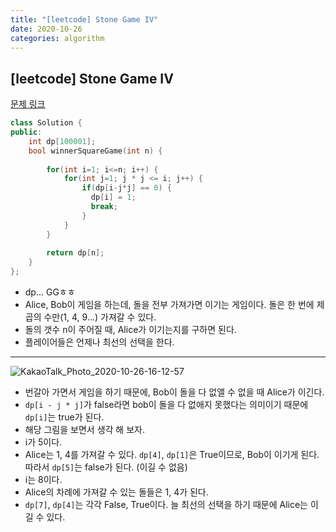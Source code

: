 ```yaml
---
title: "[leetcode] Stone Game IV"
date: 2020-10-26
categories: algorithm
---
```

## [leetcode] Stone Game IV
[문제 링크](https://leetcode.com/problems/stone-game-iv/)

```c++
class Solution {
public:
    int dp[100001];
    bool winnerSquareGame(int n) {
        
        for(int i=1; i<=n; i++) {
            for(int j=1; j * j <= i; j++) {
                if(dp[i-j*j] == 0) {
                  dp[i] = 1;
                  break;
                }
            }
        }
        
        return dp[n];
    }
};
```
- dp... GGㅎㅎ
- Alice, Bob이 게임을 하는데, 돌을 전부 가져가면 이기는 게임이다. 돌은 한 번에 제곱의 수만(1, 4, 9...) 가져갈 수 있다.
- 돌의 갯수 n이 주어질 때, Alice가 이기는지를 구하면 된다.
- 플레이어들은 언제나 최선의 선택을 한다.
---

![KakaoTalk_Photo_2020-10-26-16-12-57](https://user-images.githubusercontent.com/41617388/97143497-25231c00-17a6-11eb-9325-1d5336e6e613.png)

- 번갈아 가면서 게임을 하기 때문에, Bob이 돌을 다 없앨 수 없을 때 Alice가 이긴다.
- `dp[i - j * j]`가 false라면 bob이 돌을 다 없애지 못했다는 의미이기 때문에 `dp[i]`는 true가 된다.
- 해당 그림을 보면서 생각 해 보자.
- i가 5이다.
- Alice는 1, 4를 가져갈 수 있다. `dp[4]`, `dp[1]`은 True이므로, Bob이 이기게 된다. 따라서 `dp[5]`는 false가 된다. (이길 수 없음)
- i는 8이다.
- Alice의 차례에 가져갈 수 있는 돌들은 1, 4가 된다.
- `dp[7]`, `dp[4]`는 각각 False, True이다. 늘 최선의 선택을 하기 때문에 Alice는 이길 수 있다.